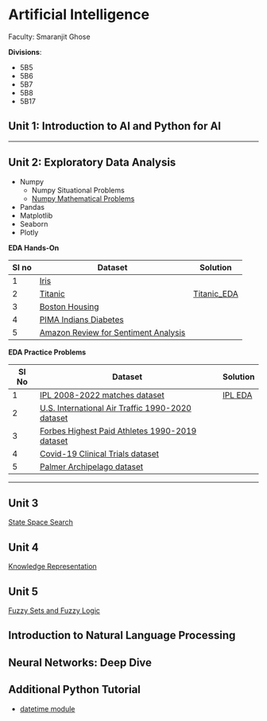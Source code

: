 # Artificial Intelligence

Faculty: Smaranjit Ghose

**Divisions**:
- 5B5
- 5B6
- 5B7
- 5B8
- 5B17




## Unit 1: Introduction to AI and Python for AI


---

## Unit 2: Exploratory Data Analysis

- Numpy
    - Numpy Situational Problems  
    - [Numpy Mathematical Problems](./Numpy_Mathematical_Problems.ipynb)
- Pandas
- Matplotlib
- Seaborn
- Plotly

**EDA Hands-On** 

|Sl no | Dataset | Solution|
|------|---------|---------|
|1|[Iris](https://www.kaggle.com/datasets/uciml/iris)||
|2|[Titanic](https://www.kaggle.com/competitions/titanic)| [Titanic_EDA](./EDA_Problems/Titanic_EDA.ipynb)|
|3|[Boston Housing](https://www.kaggle.com/c/boston-housing)||
|4|[PIMA Indians Diabetes](https://www.kaggle.com/datasets/uciml/pima-indians-diabetes-database)||
|5|[Amazon Review for Sentiment Analysis](https://www.kaggle.com/datasets/bittlingmayer/amazonreviews)||


**EDA Practice Problems**

|Sl No|Dataset|Solution|
|-----|-------|--------|
| 1 | [IPL 2008-2022 matches dataset](https://www.kaggle.com/datasets/vora1011/ipl-2008-to-2021-all-match-dataset) | [IPL EDA](./EDA_Problems/IPL_EDA.ipynb) | 
| 2 | [U.S. International Air Traffic 1990-2020 dataset ](https://www.kaggle.com/datasets/parulpandey/us-international-air-traffic-data)| | 
| 3 | [Forbes Highest Paid Athletes 1990-2019 dataset](https://www.kaggle.com/datasets/parulpandey/forbes-highest-paid-athletes-19902019) | | 
| 4 | [Covid-19 Clinical Trials dataset](https://www.kaggle.com/datasets/parulpandey/covid19-clinical-trials-dataset) | | 
| 5 | [Palmer Archipelago dataset](https://www.kaggle.com/datasets/parulpandey/palmer-archipelago-antarctica-penguin-data)| | 

---

## Unit 3

[State Space Search](https://docs.google.com/presentation/d/1RWcXZaFgThKbOM9FM3CF5n7nMAgfsE83FDUiGRMaDKI/edit?usp=sharing)

## Unit 4

[Knowledge Representation](https://docs.google.com/presentation/d/18pDtVmlpP-T_C7N3oGf7H9FEWf291R2jNWYC75ZeVt4/edit?usp=sharing)

## Unit 5

[Fuzzy Sets and Fuzzy Logic](https://docs.google.com/presentation/d/1RMfno0017k02J1oSIuOoX7YoV3khmST4DXqt8vl1ohE/edit?usp=sharing)


## Introduction to Natural Language Processing


## Neural Networks: Deep Dive

## Additional Python Tutorial

- [datetime module](./datetime_tutorial.ipynb)

